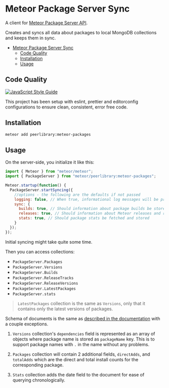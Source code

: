 # Meteor Package Server Sync

A client for [Meteor Package Server API](https://github.com/meteor/meteor/wiki/Meteor-Package-Server-API).

Creates and syncs all data about packages to local MongoDB collections and keeps them in sync.

- [Meteor Package Server Sync](#meteor-package-server-sync)
  - [Code Quality](#code-quality)
  - [Installation](#installation)
  - [Usage](#usage)

## Code Quality

[![JavaScript Style Guide](https://img.shields.io/badge/code_style-standard-brightgreen.svg)](https://standardjs.com)

This project has been setup with eslint, prettier and editorconfig configurations to ensure clean, consistent, error free code.

## Installation

```sh
meteor add peerlibrary:meteor-packages
```

## Usage

On the server-side, you initialize it like this:

```javascript
import { Meteor } from "meteor/meteor";
import { PackageServer } from "meteor/peerlibrary:meteor-packages";

Meteor.startup(function() {
  PackageServer.startSyncing({
    //options - the following are the defaults if not passed
    logging: false, // When true, informational log messages will be printed to the console
    sync: {
      builds: true, // Should information about package builds be stored
      releases: true, // Should information about Meteor releases and release tracks be stored
      stats: true, // Should package stats be fetched and stored
    }
  });
});
```

Initial syncing might take quite some time.

Then you can access collections:

- `PackageServer.Packages`
- `PackageServer.Versions`
- `PackageServer.Builds`
- `PackageServer.ReleaseTracks`
- `PackageServer.ReleaseVersions`
- `PackageServer.LatestPackages`
- `PackageServer.stats`

> `LatestPackages` collection is the same as `Versions`, only that it contains only the latest versions of packages.

Schema of documents is the same as [described in the documentation](https://github.com/meteor/meteor/wiki/Meteor-Package-Server-API)
with a couple exceptions.

1. `Versions` collection's `dependencies` field is represented as an array of objects where package
name is stored as `packageName` key. This is to support package names with `.` in the name without any problems.

2. `Packages` collection will contain 2 additional fields, `directAdds`, and `totalAdds` which are the direct and total install counts for the corresponding package.

3. `Stats` collection adds the date field to the document for ease of querying chronologically.
